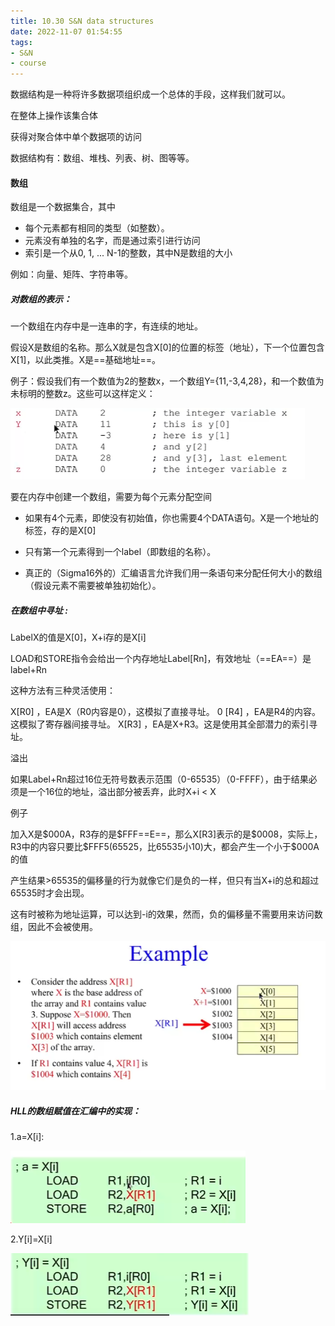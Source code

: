 ```yaml
---
title: 10.30 S&N data structures
date: 2022-11-07 01:54:55
tags:
- S&N
- course
---
```


数据结构是一种将许多数据项组织成一个总体的手段，这样我们就可以。

在整体上操作该集合体 

获得对聚合体中单个数据项的访问 

数据结构有：数组、堆栈、列表、树、图等等。

#### 数组 

数组是一个数据集合，其中 

- 每个元素都有相同的类型（如整数）。
- 元素没有单独的名字，而是通过索引进行访问 
- 索引是一个从0, 1, ... N-1的整数，其中N是数组的大小

例如：向量、矩阵、字符串等。 



##### 对数组的表示：

一个数组在内存中是一连串的字，有连续的地址。

假设X是数组的名称。那么X就是包含X[0]的位置的标签（地址），下一个位置包含X[1]，以此类推。X是==基础地址==。

例子：假设我们有一个数值为2的整数x，一个数组Y={11,-3,4,28}，和一个数值为未标明的整数z。这些可以这样定义：

![image-20221107021434441](10-30-S-N-data-structures/image-20221107021434441.png)

要在内存中创建一个数组，需要为每个元素分配空间 
- 如果有4个元素，即使没有初始值，你也需要4个DATA语句。X是一个地址的标签，存的是X[0]
- 只有第一个元素得到一个label（即数组的名称）。

- 真正的（Sigma16外的）汇编语言允许我们用一条语句来分配任何大小的数组（假设元素不需要被单独初始化）。

##### 在数组中寻址  :

LabelX的值是X[0]，X+i存的是X[i]

LOAD和STORE指令会给出一个内存地址Label[Rn]，有效地址（==EA==）是label+Rn

这种方法有三种灵活使用：

X[R0] ，EA是X（R0内容是0），这模拟了直接寻址。
0 [R4] ，EA是R4的内容。这模拟了寄存器间接寻址。
X[R3] ，EA是X+R3。这是使用其全部潜力的索引寻址。

溢出

如果Label+Rn超过16位无符号数表示范围（0-65535）（0-FFFF），由于结果必须是一个16位的地址，溢出部分被丢弃，此时X+i < X

例子

加入X是\$000A，R3存的是\$FFF==E==，那么X[R3]表示的是$0008，实际上，R3中的内容只要比\$FFF5(65525，比65535小10)大，都会产生一个小于\$000A的值

产生结果>65535的偏移量的行为就像它们是负的一样，但只有当X+i的总和超过65535时才会出现。

这有时被称为地址运算，可以达到-i的效果，然而，负的偏移量不需要用来访问数组，因此不会被使用。

![image-20221112130430462](10-30-S-N-data-structures/image-20221112130430462.png)

##### HLL的数组赋值在汇编中的实现：

1.a=X[i]:

![image-20221112130722980](10-30-S-N-data-structures/image-20221112130722980.png)

2.Y[i]=X[i]

![image-20221112131019403](10-30-S-N-data-structures/image-20221112131019403.png)

 
